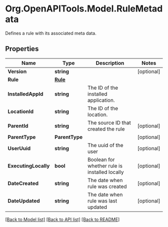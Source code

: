 # Org.OpenAPITools.Model.RuleMetadata
Defines a rule with its associated meta data.
## Properties

Name | Type | Description | Notes
------------ | ------------- | ------------- | -------------
**Version** | **string** |  | [optional] 
**Rule** | [**Rule**](Rule.md) |  | 
**InstalledAppId** | **string** | The ID of the installed application. | 
**LocationId** | **string** | The ID of the location. | 
**ParentId** | **string** | The source ID that created the rule | [optional] 
**ParentType** | **ParentType** |  | [optional] 
**UserUuid** | **string** | The uuid of the user | [optional] 
**ExecutingLocally** | **bool** | Boolean for whether rule is installed locally | [optional] 
**DateCreated** | **string** | The date when rule was created | [optional] 
**DateUpdated** | **string** | The date when rule was last updated | [optional] 

[[Back to Model list]](../README.md#documentation-for-models) [[Back to API list]](../README.md#documentation-for-api-endpoints) [[Back to README]](../README.md)

